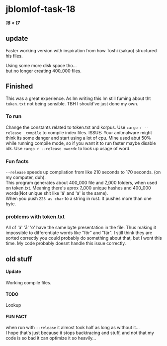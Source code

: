# jblomlof-task-18

___18 &lt; 17___

## update
Faster working version with inspiration from how Toshi (sakao) structured his files.

Using some more disk space tho...  
but no longer creating 400_000 files.

## Finished
This was a great experience. As Im writing this Im still fuming about tht `token.txt` not being sensible. TBH I should've just done my own.

### To run
Change the constants related to token.txt and korpus. Use `cargo r --release _compile` to compile index files. ISSUE: Your anitmalware might think its some danger and start using a lot of cpu. Mine used abut 50% while running compile mode, so if you want it to run faster maybe disable idk.  Use `cargo r --release <word>` to look up usage of word. 

### Fun facts
`--release` speeds up compilation from like 210 seconds to 170 seconds. (on my computer, duh).  
This program generates about 400_000 file and 7_000 folders, when used on token.txt. Meaning there's aprox 7_000 unique hashes and 400_000 words(Not unique shit like 'á' and 'a' is the same).  
When you push `223 as char` to a string in rust. It pushes more than one byte.

### problems with token.txt
All of 'ä' 'å' 'ö' have the same byte presentation in the file. Thus making it impossible to differentiate words like "för" and "fär".  I still think they are sorted correctly you could probably do something about that, but I wont this time.  My code probably doesnt handle this issue correctly.

## old stuff

#### Update

Working compile files.

#### TODO
Lookup

#### FUN FACT

when run with `--release` it almost took half as long as without it...  
I hope that's just because it stops backtracing and stuff, and not that my code is so bad it can optimize it so heavily...